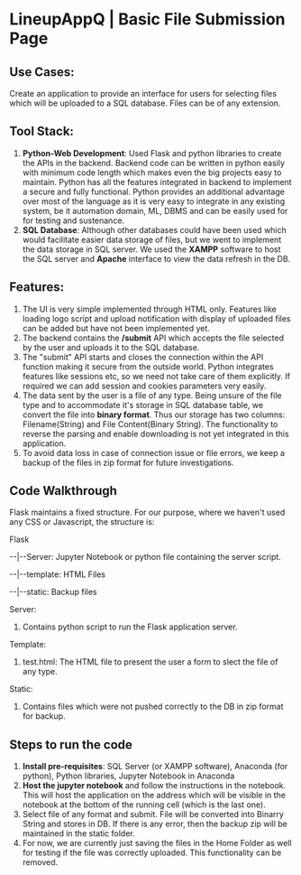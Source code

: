 # LineupAppQ | Basic File Submission Page


## Use Cases:
Create an application to provide an interface for users for selecting files which will be uploaded to a SQL database. Files can be of any extension.


## Tool Stack:
1. **Python-Web Development**: Used Flask and python libraries to create the APIs in the backend. Backend code can be written in python easily with minimum code length which makes even the big projects easy to maintain. Python has all the features integrated in backend to implement a secure and fully functional. Python provides an additional advantage over most of the language as it is very easy to integrate in any existing system, be it automation domain, ML, DBMS and can be easily used for for testing and sustenance.
2. **SQL Database**: Although other databases could have been used which would facilitate easier data storage of files, but we went to implement the data storage in SQL server. We used the **XAMPP** software to host the SQL server and **Apache** interface to view the data refresh in the DB.


## Features:
1. The UI is very simple implemented through HTML only. Features like loading logo script and upload notification with display of uploaded files can be added but have not been implemented yet.
2. The backend contains the **/submit** API which accepts the file selected by the user and uploads it to the SQL database.
3. The "submit" API starts and closes the connection within the API function making it secure from the outside world. Python integrates features like sessions etc, so we need not take care of them explicitly. If required we can add session and cookies parameters very easily.
4. The data sent by the user is a file of any type. Being unsure of the file type and to accommodate it's storage in SQL database table, we convert the file into **binary format**. Thus our storage has two columns: Filename(String) and File Content(Binary String). The functionality to reverse the parsing and enable downloading is not yet integrated in this application.
5. To avoid data loss in case of connection issue or file errors, we keep a backup of the files in zip format for future investigations.


## Code Walkthrough
Flask maintains a fixed structure. For our purpose, where we haven't used any CSS or Javascript, the structure is:

Flask

--|--Server: Jupyter Notebook or python file containing the server script.

--|--template: HTML Files

--|--static: Backup files

Server:
1. Contains python script to run the Flask application server.

Template:
1. test.html: The HTML file to present the user a form to slect the file of any type.

Static:
1. Contains files which were not pushed correctly to the DB in zip format for backup.


## Steps to run the code
1. **Install pre-requisites**: SQL Server (or XAMPP software), Anaconda (for python), Python libraries, Jupyter Notebook in Anaconda
2. **Host the jupyter notebook** and follow the instructions in the notebook. This will host the application on the address which will be visible in the notebook at the bottom of the running cell (which is the last one).
3. Select file of any format and submit. File will be converted into Binarry String and stores in DB. If there is any error, then the backup zip will be maintained in the static folder.
4. For now, we are currently just saving the files in the Home Folder as well for testing if the file was correctly uploaded. This functionality can be removed.
